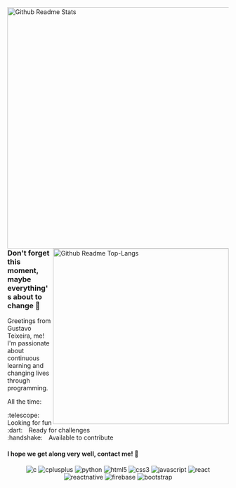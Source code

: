<!-- Github Stats: showIcons, Deg, Title, Icon, Text, Hide -->
<img align="right" alt="Github Readme Stats" width="550" src="https://github-readme-stats.vercel.app/api?username=GustavoTxFreitas&show_icons=true&bg_color=DEG,0D0A0B,181D27&title_color=DBDBDB&icon_color=454955&text_color=fff&hide=stars,issues"/>

<!-- Github Stats: Layout, Deg, Title, Text -->
<img align="right" alt="Github Readme Top-Langs" width="400" src="https://github-readme-stats.vercel.app/api/top-langs/?username=GustavoTxFreitas&layout=compact&bg_color=DEG,0D0A0B,181D27&title_color=DBDBDB&text_color=fff"/>

<!-- Introducing me -->
### Don't forget this moment, maybe everything's about to change :seedling:
Greetings from Gustavo Teixeira, me! I'm passionate about continuous learning and changing lives through programming.

All the time:
<p>
:telescope:&emsp;Looking for fun<br>
:dart:&emsp;Ready for challenges<br>
:handshake:&emsp;Available to contribute
</p>

#### I hope we get along very well, contact me! :speech_balloon:

<!-- Some of my hard skills -->
<p align="center">
  <img src="https://img.shields.io/badge/c%20-%2300599C.svg?&style=for-the-badge&logo=c&logoColor=white" alt="c" />
  <img src="https://img.shields.io/badge/c++%20-%2300599C.svg?&style=for-the-badge&logo=c%2B%2B&logoColor=white" alt="cplusplus" />
  <img src="https://img.shields.io/badge/python%20-%2314354C.svg?&style=for-the-badge&logo=python&logoColor=white" alt="python" />
  
  <img src="https://img.shields.io/badge/html5%20-%23E34F26.svg?&style=for-the-badge&logo=html5&logoColor=white" alt="html5" />
  <img src="https://img.shields.io/badge/css3%20-%231572B6.svg?&style=for-the-badge&logo=css3&logoColor=white" alt="css3" />
  <img src="https://img.shields.io/badge/javascript%20-%23323330.svg?&style=for-the-badge&logo=javascript&logoColor=%23F7DF1E" alt="javascript" />
  
  <img src="https://img.shields.io/badge/react%20-%2320232a.svg?&style=for-the-badge&logo=react&logoColor=%2361DAFB" alt="react" />
  <img src="https://img.shields.io/badge/react_native%20-%2320232a.svg?&style=for-the-badge&logo=react&logoColor=%2361DAFB" alt="reactnative" />
  <img src="https://img.shields.io/badge/firebase%20-%23039BE5.svg?&style=for-the-badge&logo=firebase" alt="firebase" />
  <img src="https://img.shields.io/badge/bootstrap%20-%23563D7C.svg?&style=for-the-badge&logo=bootstrap&logoColor=white" alt="bootstrap" />
</p>
